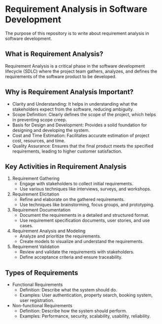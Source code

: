 <h1>Requirement Analysis in Software Development</h1>
The purpose of this repository is to write about requirement analysis in software development.

<h2>What is Requirement Analysis?</h2>
Requirement Analysis is a critical phase in the software development lifecycle (SDLC) where the project team gathers, analyzes, and defines the requirements of the software product to be developed.

<h2>Why is Requirement Analysis Important?</h2>
<ul>
  <li>Clarity and Understanding: It helps in understanding what the stakeholders expect from the software, reducing ambiguity.</li>
  <li>Scope Definition: Clearly defines the scope of the project, which helps in preventing scope creep.</li>
  <li>Basis for Design and Development: Provides a solid foundation for designing and developing the system.</li>
  <li>Cost and Time Estimation: Facilitates accurate estimation of project cost, resources, and time.</li>
  <li>Quality Assurance: Ensures that the final product meets the specified requirements, leading to higher customer satisfaction.</li>
</ul>


<h2>Key Activities in Requirement Analysis</h2>
<ol>
  
  <li>Requirement Gathering
    <ul>
      <li>Engage with stakeholders to collect initial requirements.</li>
      <li>Use various techniques like interviews, surveys, and workshops.</li>
    </ul>
  </li>
  
  <li>Requirement Elicitation
    <ul>
      <li>Refine and elaborate on the gathered requirements.</li>
      <li>Use techniques like brainstorming, focus groups, and prototyping.</li>
    </ul>
  </li>
  
  <li>Requirement Documentation
    <ul>
      <li>Document the requirements in a detailed and structured format.</li>
      <li>Use requirement specification documents, user stories, and use cases.</li>
    </ul>
  </li>
  
  <li>Requirement Analysis and Modeling
    <ul>
      <li>Analyze and prioritize the requirements.</li>
      <li>Create models to visualize and understand the requirements.</li>
    </ul>
  </li>
  
  <li>Requirement Validation
    <ul>
      <li>Review and validate the requirements with stakeholders.</li>
      <li>Define acceptance criteria and ensure traceability.</li>
    </ul>
  </li>
</ol>


<h2>Types of Requirements</h2>
<ul>
  <li>Functional Requirements
    <ul>
      <li>Definition: Describe what the system should do.</li>
      <li>Examples: User authentication, property search, booking system, user registration.</li>
    </ul>
  </li>
  
  <li>Non-functional Requirements
    <ul>
      <li>Definition: Describe how the system should perform.</li>
      <li>Examples: Performance, security, scalability, usability, reliability.</li>
    </ul>
  </li>
</ul>
